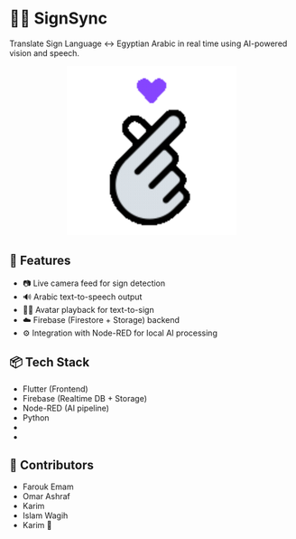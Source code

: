 # 🧏‍♂️ SignSync

Translate Sign Language ↔ Egyptian Arabic in real time using AI-powered vision and speech.

<p align="center">
  <img src=".github/assets/demo.gif" width="300"/>
</p>

## 🚀 Features
- 📷 Live camera feed for sign detection
- 🔊 Arabic text-to-speech output
- 🧑‍🎤 Avatar playback for text-to-sign
- ☁️ Firebase (Firestore + Storage) backend
- ⚙️ Integration with Node-RED for local AI processing

## 📦 Tech Stack
- Flutter (Frontend)
- Firebase (Realtime DB + Storage)
- Node-RED (AI pipeline)
- Python
-
-

## 👥 Contributors
- Farouk Emam
- Omar Ashraf 
- Karim
- Islam Wagih 
- Karim 👀

